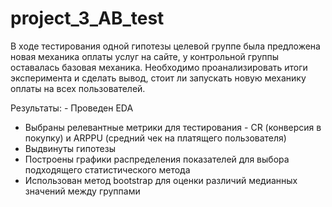 # project_3_AB_test

В ходе тестирования одной гипотезы целевой группе была предложена новая механика оплаты услуг на сайте, у контрольной группы оставалась базовая механика. Необходимо проанализировать итоги эксперимента и сделать вывод, стоит ли запускать новую механику оплаты на всех пользователей.

Результаты: - Проведен EDA
- Выбраны релевантные метрики для тестирования - СR (конверсия в покупку) и ARPPU (средний чек на платящего пользователя)
- Выдвинуты гипотезы
- Построены графики распределения показателей для выбора подходящего статистического метода
- Использован метод bootstrap для оценки различий медианных значений между группами

